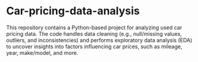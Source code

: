 # Car-pricing-data-analysis
This repository contains a Python-based project for analyzing used car pricing data. The code handles data cleaning (e.g., null/missing values, outliers, and inconsistencies) and performs exploratory data analysis (EDA) to uncover insights into factors influencing car prices, such as mileage, year, make/model, and more.
